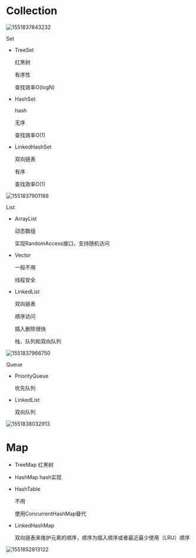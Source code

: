 # Collection

![1551837843232](assets/1551837843232.png)

Set

- TreeSet

  红黑树

  有序性

  查找效率O(logN)

- HashSet

  hash

  无序

  查找效率O(1)

- LinkedHashSet

  双向链表

  有序

  查找效率O(1)



![1551837901188](assets/1551837901188.png)

List

- ArrayList

  动态数组

  实现RandomAccess接口，支持随机访问

- Vector

  一般不用

  线程安全

- LinkedList

  双向链表

  顺序访问

  插入删除很快

  栈、队列和双向队列 

![1551837966750](assets/1551837966750.png)

Queue

- PriorityQueue

  优先队列

- LinkedList 

  双向队列

![1551838032913](assets/1551838032913.png)



# Map

- TreeMap 红黑树

- HashMap hash实现

- HashTable

  不用

  使用ConcurrentHashMap替代

- LinkedHashMap

  双向链表来维护元素的顺序，顺序为插入顺序或者最近最少使用（LRU）顺序 

![1551852813122](assets/1551852813122.png)







